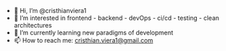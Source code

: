 - 👋 Hi, I’m @cristhianviera1
- 👀 I’m interested in frontend - backend - devOps - ci/cd - testing - clean architectures
- 🌱 I’m currently learning new paradigms of development
- 📫 How to reach me: cristhian.viera1@gmail.com  

<!---
cristhianviera1/cristhianviera1 is a ✨ special ✨ repository because its `README.md` (this file) appears on your GitHub profile.
You can click the Preview link to take a look at your changes.
--->
